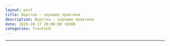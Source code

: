 ```yaml
---
layout: post
title: Верстка — хорошие практики
description: Верстка — хорошие практики
date: 2019-10-17 20:00:00 +0300
categories: frontend
---
```


***

